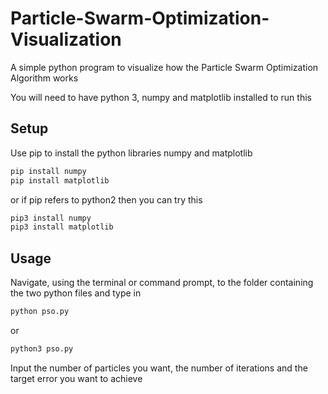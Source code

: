 # Particle-Swarm-Optimization-Visualization
A simple python program to visualize how the Particle Swarm Optimization Algorithm works

You will need to have python 3, numpy and matplotlib installed to run this

## Setup
Use pip to install the python libraries numpy and matplotlib

```bash 
pip install numpy
pip install matplotlib
```

or if pip refers to python2 then you can try this

```bash
pip3 install numpy
pip3 install matplotlib
```

## Usage

Navigate, using the terminal or command prompt, to the folder containing the two python files and type in

```bash
python pso.py
```
or
```bash
python3 pso.py
```

Input the number of particles you want, the number of iterations and the target error you want to achieve
